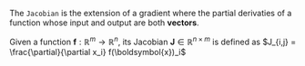 The `Jacobian` is the extension of a gradient where the partial derivaties of a function whose input and output are both **vectors**.

Given a function $\boldsymbol{f}: \mathbb{R}^{m} \rightarrow \mathbb{R}^{n}$, its Jacobian  $\boldsymbol{J} \in \mathbb{R}^{n \times m}$ is defined as $J_{i,j}  = \frac{\partial}{\partial x_i} f(\boldsymbol{x})_i$